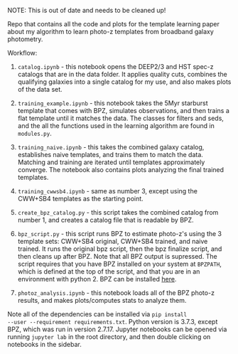 
NOTE: This is out of date and needs to be cleaned up!

Repo that contains all the code and plots for the template learning paper about my algorithm to learn photo-z templates from broadband galaxy photometry.


Workflow:

1. <code>catalog.ipynb</code> - this notebook opens the DEEP2/3 and HST spec-z catalogs that are in the data folder. It applies quality cuts, combines the qualifying galaxies into a single catalog for my use, and also makes plots of the data set.

2. <code>training_example.ipynb</code> - this notebook takes the 5Myr starburst template that comes with BPZ, simulates observations, and then trains a flat template until it matches the data. The classes for filters and seds, and the all the functions used in the learning algorithm are found in <code>modules.py</code>.

3. <code>training_naive.ipynb</code> - this takes the combined galaxy catalog, establishes naive templates, and trains them to match the data. Matching and training are iterated until templates approximately converge. The notebook also contains plots analyzing the final trained templates.

4. <code>training_cwwsb4.ipynb</code> - same as number 3, except using the CWW+SB4 templates as the starting point.

5. <code>create_bpz_catalog.py</code> - this script takes the combined catalog from number 1, and creates a catalog file that is readable by BPZ.

6. <code>bpz_script.py</code> - this script runs BPZ to estimate photo-z's using the 3 template sets: CWW+SB4 original, CWW+SB4 trained, and naive trained. It runs the original bpz script, then the bpz finalize script, and then cleans up after BPZ. Note that all BPZ output is supressed. The script requires that you have BPZ installed on your system at <code>BPZPATH</code>, which is defined at the top of the script, and that you are in an environment with python 2. BPZ can be installed [here](http://www.stsci.edu/~dcoe/BPZ/).

7. <code>photoz_analysis.ipynb</code> - this notebook loads all of the BPZ photo-z results, and makes plots/computes stats to analyze them.

Note all of the dependencies can be installed via <code>pip install --user --requirement requirements.txt</code>. Python version is 3.7.3, except BPZ, which was run in version 2.7.17. Jupyter notebooks can be opened via running <code>jupyter lab</code> in the root directory, and then double clicking on notebooks in the sidebar.
